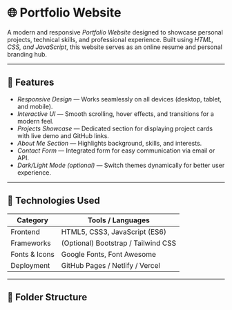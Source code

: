 # 🌐 Portfolio Website

A modern and responsive *Portfolio Website* designed to showcase personal projects, technical skills, and professional experience. Built using *HTML, CSS, and JavaScript*, this website serves as an online resume and personal branding hub.

---

## 🚀 Features

- *Responsive Design* — Works seamlessly on all devices (desktop, tablet, and mobile).  
- *Interactive UI* — Smooth scrolling, hover effects, and transitions for a modern feel.  
- *Projects Showcase* — Dedicated section for displaying project cards with live demo and GitHub links.  
- *About Me Section* — Highlights background, skills, and interests.  
- *Contact Form* — Integrated form for easy communication via email or API.  
- *Dark/Light Mode (optional)* — Switch themes dynamically for better user experience.

---

## 🧠 Technologies Used

| Category | Tools / Languages |
|-----------|-------------------|
| Frontend | HTML5, CSS3, JavaScript (ES6) |
| Frameworks | (Optional) Bootstrap / Tailwind CSS |
| Fonts & Icons | Google Fonts, Font Awesome |
| Deployment | GitHub Pages / Netlify / Vercel |

---

## 🧩 Folder Structure
